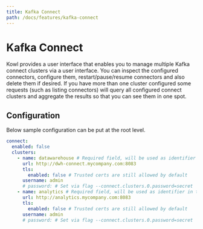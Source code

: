 ```yaml
---
title: Kafka Connect
path: /docs/features/kafka-connect
---
```


# Kafka Connect

Kowl provides a user interface that enables you to manage multiple Kafka connect clusters
via a user interface. You can inspect the configured connectors, configure them, restart/pause/resume
connectors and also delete them if desired. If you have more than one cluster configured some requests
(such as listing connectors) will query all configured connect clusters and aggregate the results
so that you can see them in one spot.

## Configuration

Below sample configuration can be put at the root level. 

```yaml
connect:
  enabled: false
  clusters:
    - name: datawarehouse # Required field, will be used as identifier in the frontend
      url: http://dwh-connect.mycompany.com:8083
      tls:
        enabled: false # Trusted certs are still allowed by default
      username: admin
      # password: # Set via flag --connect.clusters.0.password=secret
    - name: analytics # Required field, will be used as identifier in the frontend
      url: http://analytics.mycompany.com:8083
      tls:
        enabled: false # Trusted certs are still allowed by default
      username: admin
      # password: # Set via flag --connect.clusters.0.password=secret
```
